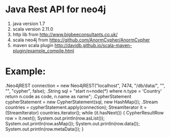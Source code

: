 Java Rest API for neo4j
================

1. java version 1.7
2. scala version 2.11.0
3. http lib from http://www.bigbeeconsultants.co.uk/
4. scala neo4j from https://github.com/AnormCypher/AnormCypher
5. maven scala plugin http://davidb.github.io/scala-maven-plugin/example_compile.html

Example:
================
.Neo4jREST connection = new Neo4jREST("localhost", 7474, "/db/data/", "", "", "cypher", false);
.String sql = "start n=node(*) where n.type = 'Country' return n.code as code, n.name as name";
.CypherStatement cypherStatement = new CypherStatement(sql, new HashMap());
.Stream<CypherResultRow> countries = cypherStatement.apply(connection);
        StreamIterator<CypherResultRow> it = (StreamIterator<CypherResultRow>) countries.iterator();
        while (it.hasNext()) {
            CypherResultRow row = it.next();
            System.out.println(row.asList());
            System.out.println(row.asMap());
            System.out.println(row.data());
            System.out.println(row.metaData());
 }
